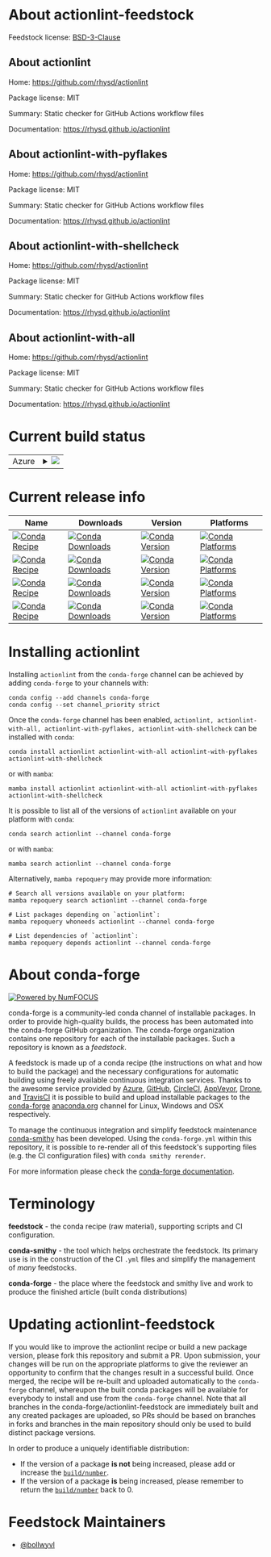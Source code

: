 About actionlint-feedstock
==========================

Feedstock license: [BSD-3-Clause](https://github.com/conda-forge/actionlint-feedstock/blob/main/LICENSE.txt)


About actionlint
----------------

Home: https://github.com/rhysd/actionlint

Package license: MIT

Summary: Static checker for GitHub Actions workflow files

Documentation: https://rhysd.github.io/actionlint

About actionlint-with-pyflakes
------------------------------

Home: https://github.com/rhysd/actionlint

Package license: MIT

Summary: Static checker for GitHub Actions workflow files

Documentation: https://rhysd.github.io/actionlint

About actionlint-with-shellcheck
--------------------------------

Home: https://github.com/rhysd/actionlint

Package license: MIT

Summary: Static checker for GitHub Actions workflow files

Documentation: https://rhysd.github.io/actionlint

About actionlint-with-all
-------------------------

Home: https://github.com/rhysd/actionlint

Package license: MIT

Summary: Static checker for GitHub Actions workflow files

Documentation: https://rhysd.github.io/actionlint

Current build status
====================


<table>
    
  <tr>
    <td>Azure</td>
    <td>
      <details>
        <summary>
          <a href="https://dev.azure.com/conda-forge/feedstock-builds/_build/latest?definitionId=22579&branchName=main">
            <img src="https://dev.azure.com/conda-forge/feedstock-builds/_apis/build/status/actionlint-feedstock?branchName=main">
          </a>
        </summary>
        <table>
          <thead><tr><th>Variant</th><th>Status</th></tr></thead>
          <tbody><tr>
              <td>linux_64</td>
              <td>
                <a href="https://dev.azure.com/conda-forge/feedstock-builds/_build/latest?definitionId=22579&branchName=main">
                  <img src="https://dev.azure.com/conda-forge/feedstock-builds/_apis/build/status/actionlint-feedstock?branchName=main&jobName=linux&configuration=linux%20linux_64_" alt="variant">
                </a>
              </td>
            </tr><tr>
              <td>osx_64</td>
              <td>
                <a href="https://dev.azure.com/conda-forge/feedstock-builds/_build/latest?definitionId=22579&branchName=main">
                  <img src="https://dev.azure.com/conda-forge/feedstock-builds/_apis/build/status/actionlint-feedstock?branchName=main&jobName=osx&configuration=osx%20osx_64_" alt="variant">
                </a>
              </td>
            </tr><tr>
              <td>osx_arm64</td>
              <td>
                <a href="https://dev.azure.com/conda-forge/feedstock-builds/_build/latest?definitionId=22579&branchName=main">
                  <img src="https://dev.azure.com/conda-forge/feedstock-builds/_apis/build/status/actionlint-feedstock?branchName=main&jobName=osx&configuration=osx%20osx_arm64_" alt="variant">
                </a>
              </td>
            </tr><tr>
              <td>win_64</td>
              <td>
                <a href="https://dev.azure.com/conda-forge/feedstock-builds/_build/latest?definitionId=22579&branchName=main">
                  <img src="https://dev.azure.com/conda-forge/feedstock-builds/_apis/build/status/actionlint-feedstock?branchName=main&jobName=win&configuration=win%20win_64_" alt="variant">
                </a>
              </td>
            </tr>
          </tbody>
        </table>
      </details>
    </td>
  </tr>
</table>

Current release info
====================

| Name | Downloads | Version | Platforms |
| --- | --- | --- | --- |
| [![Conda Recipe](https://img.shields.io/badge/recipe-actionlint-green.svg)](https://anaconda.org/conda-forge/actionlint) | [![Conda Downloads](https://img.shields.io/conda/dn/conda-forge/actionlint.svg)](https://anaconda.org/conda-forge/actionlint) | [![Conda Version](https://img.shields.io/conda/vn/conda-forge/actionlint.svg)](https://anaconda.org/conda-forge/actionlint) | [![Conda Platforms](https://img.shields.io/conda/pn/conda-forge/actionlint.svg)](https://anaconda.org/conda-forge/actionlint) |
| [![Conda Recipe](https://img.shields.io/badge/recipe-actionlint--with--all-green.svg)](https://anaconda.org/conda-forge/actionlint-with-all) | [![Conda Downloads](https://img.shields.io/conda/dn/conda-forge/actionlint-with-all.svg)](https://anaconda.org/conda-forge/actionlint-with-all) | [![Conda Version](https://img.shields.io/conda/vn/conda-forge/actionlint-with-all.svg)](https://anaconda.org/conda-forge/actionlint-with-all) | [![Conda Platforms](https://img.shields.io/conda/pn/conda-forge/actionlint-with-all.svg)](https://anaconda.org/conda-forge/actionlint-with-all) |
| [![Conda Recipe](https://img.shields.io/badge/recipe-actionlint--with--pyflakes-green.svg)](https://anaconda.org/conda-forge/actionlint-with-pyflakes) | [![Conda Downloads](https://img.shields.io/conda/dn/conda-forge/actionlint-with-pyflakes.svg)](https://anaconda.org/conda-forge/actionlint-with-pyflakes) | [![Conda Version](https://img.shields.io/conda/vn/conda-forge/actionlint-with-pyflakes.svg)](https://anaconda.org/conda-forge/actionlint-with-pyflakes) | [![Conda Platforms](https://img.shields.io/conda/pn/conda-forge/actionlint-with-pyflakes.svg)](https://anaconda.org/conda-forge/actionlint-with-pyflakes) |
| [![Conda Recipe](https://img.shields.io/badge/recipe-actionlint--with--shellcheck-green.svg)](https://anaconda.org/conda-forge/actionlint-with-shellcheck) | [![Conda Downloads](https://img.shields.io/conda/dn/conda-forge/actionlint-with-shellcheck.svg)](https://anaconda.org/conda-forge/actionlint-with-shellcheck) | [![Conda Version](https://img.shields.io/conda/vn/conda-forge/actionlint-with-shellcheck.svg)](https://anaconda.org/conda-forge/actionlint-with-shellcheck) | [![Conda Platforms](https://img.shields.io/conda/pn/conda-forge/actionlint-with-shellcheck.svg)](https://anaconda.org/conda-forge/actionlint-with-shellcheck) |

Installing actionlint
=====================

Installing `actionlint` from the `conda-forge` channel can be achieved by adding `conda-forge` to your channels with:

```
conda config --add channels conda-forge
conda config --set channel_priority strict
```

Once the `conda-forge` channel has been enabled, `actionlint, actionlint-with-all, actionlint-with-pyflakes, actionlint-with-shellcheck` can be installed with `conda`:

```
conda install actionlint actionlint-with-all actionlint-with-pyflakes actionlint-with-shellcheck
```

or with `mamba`:

```
mamba install actionlint actionlint-with-all actionlint-with-pyflakes actionlint-with-shellcheck
```

It is possible to list all of the versions of `actionlint` available on your platform with `conda`:

```
conda search actionlint --channel conda-forge
```

or with `mamba`:

```
mamba search actionlint --channel conda-forge
```

Alternatively, `mamba repoquery` may provide more information:

```
# Search all versions available on your platform:
mamba repoquery search actionlint --channel conda-forge

# List packages depending on `actionlint`:
mamba repoquery whoneeds actionlint --channel conda-forge

# List dependencies of `actionlint`:
mamba repoquery depends actionlint --channel conda-forge
```


About conda-forge
=================

[![Powered by
NumFOCUS](https://img.shields.io/badge/powered%20by-NumFOCUS-orange.svg?style=flat&colorA=E1523D&colorB=007D8A)](https://numfocus.org)

conda-forge is a community-led conda channel of installable packages.
In order to provide high-quality builds, the process has been automated into the
conda-forge GitHub organization. The conda-forge organization contains one repository
for each of the installable packages. Such a repository is known as a *feedstock*.

A feedstock is made up of a conda recipe (the instructions on what and how to build
the package) and the necessary configurations for automatic building using freely
available continuous integration services. Thanks to the awesome service provided by
[Azure](https://azure.microsoft.com/en-us/services/devops/), [GitHub](https://github.com/),
[CircleCI](https://circleci.com/), [AppVeyor](https://www.appveyor.com/),
[Drone](https://cloud.drone.io/welcome), and [TravisCI](https://travis-ci.com/)
it is possible to build and upload installable packages to the
[conda-forge](https://anaconda.org/conda-forge) [anaconda.org](https://anaconda.org/)
channel for Linux, Windows and OSX respectively.

To manage the continuous integration and simplify feedstock maintenance
[conda-smithy](https://github.com/conda-forge/conda-smithy) has been developed.
Using the ``conda-forge.yml`` within this repository, it is possible to re-render all of
this feedstock's supporting files (e.g. the CI configuration files) with ``conda smithy rerender``.

For more information please check the [conda-forge documentation](https://conda-forge.org/docs/).

Terminology
===========

**feedstock** - the conda recipe (raw material), supporting scripts and CI configuration.

**conda-smithy** - the tool which helps orchestrate the feedstock.
                   Its primary use is in the construction of the CI ``.yml`` files
                   and simplify the management of *many* feedstocks.

**conda-forge** - the place where the feedstock and smithy live and work to
                  produce the finished article (built conda distributions)


Updating actionlint-feedstock
=============================

If you would like to improve the actionlint recipe or build a new
package version, please fork this repository and submit a PR. Upon submission,
your changes will be run on the appropriate platforms to give the reviewer an
opportunity to confirm that the changes result in a successful build. Once
merged, the recipe will be re-built and uploaded automatically to the
`conda-forge` channel, whereupon the built conda packages will be available for
everybody to install and use from the `conda-forge` channel.
Note that all branches in the conda-forge/actionlint-feedstock are
immediately built and any created packages are uploaded, so PRs should be based
on branches in forks and branches in the main repository should only be used to
build distinct package versions.

In order to produce a uniquely identifiable distribution:
 * If the version of a package **is not** being increased, please add or increase
   the [``build/number``](https://docs.conda.io/projects/conda-build/en/latest/resources/define-metadata.html#build-number-and-string).
 * If the version of a package **is** being increased, please remember to return
   the [``build/number``](https://docs.conda.io/projects/conda-build/en/latest/resources/define-metadata.html#build-number-and-string)
   back to 0.

Feedstock Maintainers
=====================

* [@bollwyvl](https://github.com/bollwyvl/)

